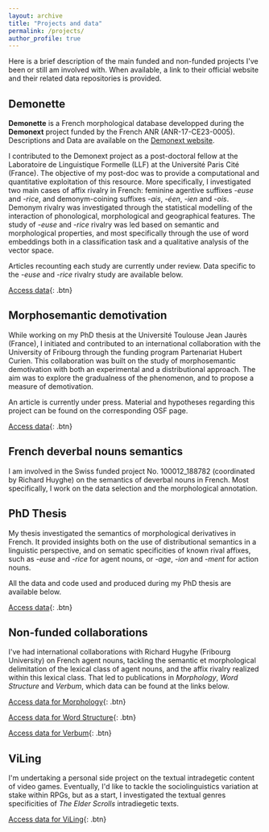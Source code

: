 ```yaml
---
layout: archive
title: "Projects and data"
permalink: /projects/
author_profile: true
---
```


Here is a brief description of the main funded and non-funded projects I've been or still am involved with. When available, a link to their official website and their related data repositories is provided.


Demonette
------

**Demonette** is a French morphological database developped during the **Demonext** project funded by the French ANR (ANR-17-CE23-0005). Descriptions and Data are available on the [Demonext website](https://www.demonext.xyz/).

I contributed to the Demonext project as a post-doctoral fellow at the Laboratoire de Linguistique Formelle (LLF) at the Université Paris Cité (France). The objective of my post-doc was to provide a computational and quantitative exploitation of this resource. More specifically, I investigated two main cases of affix rivalry in French: feminine agentive suffixes *-euse* and *-rice*, and demonym-coining suffixes *-ais*, *-éen*, *-ien* and *-ois*. Demonym rivalry was investigated through the statistical modelling of the interaction of phonological, morphological and geographical features. The study of *-euse* and *-rice* rivalry was led based on semantic and morphological properties, and most specifically through the use of word embeddings both in a classification task and a qualitative analysis of the vector space.

Articles recounting each study are currently under review. Data specific to the *-euse* and *-rice* rivalry study are available below.

[Access data](https://osf.io/jxg2v/){: .btn}


Morphosemantic demotivation 
------

While working on my PhD thesis at the Université Toulouse Jean Jaurès (France), I initiated and contributed to an international collaboration with the University of Fribourg through the funding program Partenariat Hubert Curien. This collaboration was built on the study of morphosemantic demotivation with both an experimental and a distributional approach. The aim was to explore the gradualness of the phenomenon, and to propose a measure of demotivation.

An article is currently under press. Material and hypotheses regarding this project can be found on the corresponding OSF page.

[Access data](https://osf.io/7nqcu/){: .btn}


French deverbal nouns semantics
------

I am involved in the Swiss funded project No. 100012_188782 (coordinated by Richard Huyghe) on the semantics of deverbal nouns in French. Most specifically, I work on the data selection and the morphological annotation.


PhD Thesis
------

My thesis investigated the semantics of morphological derivatives in French. It provided insights both on the use of distributional semantics in a linguistic perspective, and on sematic specificities of known rival affixes, such as *-euse* and *-rice* for agent nouns, or *-age*, *-ion* and *-ment* for action nouns.

All the data and code used and produced during my PhD thesis are available below.

[Access data](https://github.com/mwauquier/PhdData){: .btn}


Non-funded collaborations
------

I've had international collaborations with Richard Hugyhe (Fribourg University) on French agent nouns, tackling the semantic et morphological delimitation of the lexical class of agent nouns, and the affix rivalry realized within this lexical class. That led to publications in *Morphology*, *Word Structure* and *Verbum*, which data can be found at the links below.


[Access data for Morphology](https://github.com/french-agent-nouns){: .btn}

[Access data for Word Structure](https://github.com/agent-affix-rivalry/){: .btn}

[Access data for Verbum](https://github.com/french-agentive-affix-rivalry){: .btn}


ViLing
---------

I'm undertaking a personal side project on the textual intradegetic content of video games. Eventually, I'd like to tackle the sociolinguistics variation at stake within RPGs, but as a start, I investigated the textual genres specificities of *The Elder Scrolls* intradiegetic texts.

[Access data for ViLing](https://github.com/mwauquier/ViLing){: .btn}
